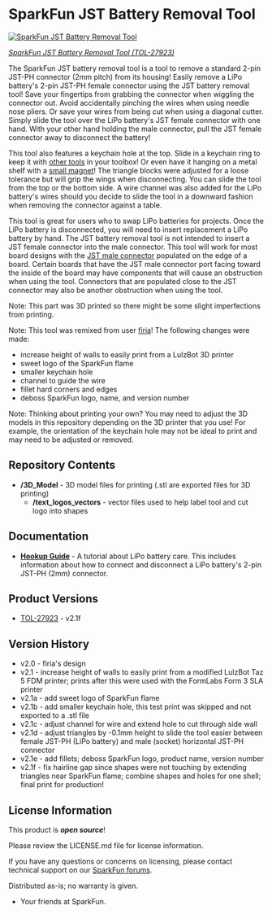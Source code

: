 SparkFun JST Battery Removal Tool
========================================

[![SparkFun JST Battery Removal Tool](https://www.sparkfun.com/media/catalog/product/cache/a793f13fd3d678cea13d28206895ba0c/2/7/27923-sparkfun_jst_battery_removal_tool-feature.jpg)](https://www.sparkfun.com/sparkfun-jst-battery-removal-tool.html)

[*SparkFun JST Battery Removal Tool (TOL-27923)*](https://www.sparkfun.com/sparkfun-jst-battery-removal-tool.html)

The SparkFun JST battery removal tool is a tool to remove a standard 2-pin JST-PH connector (2mm pitch) from its housing! Easily remove a LiPo battery's 2-pin JST-PH female connector using the JST battery removal tool! Save your fingertips from grabbing the connector when wiggling the connector out. Avoid accidentally pinching the wires when using needle nose pliers. Or save your wires from being cut when using a diagonal cutter. Simply slide the tool over the LiPo battery's JST female connector with one hand. With your other hand holding the male connector, pull the JST female connector away to disconnect the battery!

This tool also features a keychain hole at the top. Slide in a keychain ring to keep it with [other tools](https://www.sparkfun.com/u-fl-push-pull-tool.html) in your toolbox! Or even have it hanging on a metal shelf with a [small magnet](https://www.sparkfun.com/magnet-square-0-25.html)! The triangle blocks were adjusted for a loose tolerance but will grip the wings when disconnecting. You can slide the tool from the top or the bottom side. A wire channel was also added for the LiPo battery's wires should you decide to slide the tool in a downward fashion when removing the connector against a table.

This tool is great for users who to swap LiPo batteries for projects. Once the LiPo battery is disconnected, you will need to insert replacement a LiPo battery by hand. The JST battery removal tool is not intended to insert a JST female connector into the male connector. This tool will work for most board designs with the [JST male connector](https://www.sparkfun.com/jst-right-angle-connector-smd-2-pin-black.html) populated on the edge of a board. Certain boards that have the JST male connector port facing toward the inside of the board may have components that will cause an obstruction when using the tool. Connectors that are populated close to the JST connector may also be another obstruction when using the tool.

Note: This part was 3D printed so there might be some slight imperfections from printing.

Note: This tool was remixed from user [firia](https://www.thingiverse.com/thing:4554126/files)! The following changes were made:

* increase height of walls to easily print from a LulzBot 3D printer
* sweet logo of the SparkFun flame
* smaller keychain hole
* channel to guide the wire
* fillet hard corners and edges
* deboss SparkFun logo, name, and version number

Note: Thinking about printing your own? You may need to adjust the 3D models in this repository depending on the 3D printer that you use! For example, the orientation of the keychain hole may not be ideal to print and may need to be adjusted or removed.



Repository Contents
-------------------

* **/3D_Model** - 3D model files for printing (.stl are exported files for 3D printing)
    * **/text_logos_vectors** - vector files used to help label tool and cut logo into shapes


Documentation
--------------

* **[Hookup Guide](https://learn.sparkfun.com/tutorials/single-cell-lipo-battery-care/all#connecting-and-disconnecting-a-lipo-batterys-jst-connector)** - A tutorial about LiPo battery care. This includes information about how to connect and disconnect a LiPo battery's 2-pin JST-PH (2mm) connector.



Product Versions
----------------
* [TOL-27923](https://www.sparkfun.com/sparkfun-jst-battery-removal-tool.html) - v2.1f



Version History
---------------
* v2.0 - firia's design
* v2.1 - increase height of walls to easily print from a modified LulzBot Taz 5 FDM printer; prints after this were used with the FormLabs Form 3 SLA printer
* v2.1a - add sweet logo of SparkFun flame
* v2.1b - add smaller keychain hole, this test print was skipped and not exported to a .stl file
* v2.1c - adjust channel for wire and extend hole to cut through side wall
* v2.1d - adjust triangles by -0.1mm height to slide the tool easier between female JST-PH (LiPo battery) and male (socket) horizontal JST-PH connector
* v2.1e - add fillets; deboss SparkFun logo, product name, version number
* v2.1f - fix hairline gap since shapes were not touching by extending triangles near SparkFun flame; combine shapes and holes for one shell; final print for production!

License Information
-------------------

This product is _**open source**_!

Please review the LICENSE.md file for license information.

If you have any questions or concerns on licensing, please contact technical support on our [SparkFun forums](https://forum.sparkfun.com/viewforum.php?f=152).

Distributed as-is; no warranty is given.

- Your friends at SparkFun.

_<COLLABORATION CREDIT>_
